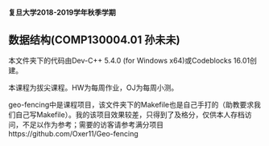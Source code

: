 #### 复旦大学2018-2019学年秋季学期

## 数据结构(COMP130004.01 孙未未)

本文件夹下的代码由Dev-C++ 5.4.0 (for Windows x64)或Codeblocks 16.01创建。

本课程为拔尖课程。HW为每周作业，OJ为每周小测。

geo-fencing中是课程项目，该文件夹下的Makefile也是自己手打的（助教要求我们自己写Makefile）。我的该项目效果较差，只得到了及格分，仅供本人存档访问，不足以作为参考；需要的访客请参考满分项目https://github.com/Oxer11/Geo-fencing